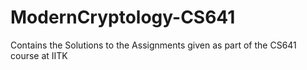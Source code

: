# ModernCryptology-CS641
Contains the Solutions to the Assignments given as part of the CS641 course at IITK
